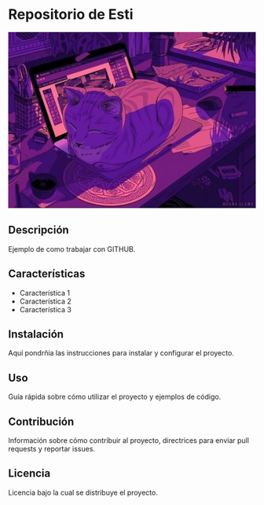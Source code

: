 # Repositorio de Esti 
![Imagen de Portada](RECURSOS/9f5476da56ce0af503fbe6dbf1b8d205.jpg) 

## Descripción 
Ejemplo de como trabajar con GITHUB. 

## Características 
- Característica 1
- Característica 2
- Característica 3

## Instalación
Aquí pondrñia las instrucciones para instalar y configurar el proyecto. 

## Uso 
Guía rápida sobre cómo utilizar el proyecto y ejemplos de código. 

## Contribución 
Información sobre cómo contribuir al proyecto, directrices para enviar pull requests y reportar issues. 

## Licencia 
Licencia bajo la cual se distribuye el proyecto.

